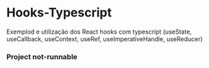 # Hooks-Typescript
Exemplod e utilização dos React hooks com typescript (useState, useCallback, useContext, useRef, useImperativeHandle, useReducer)

### Project not-runnable

